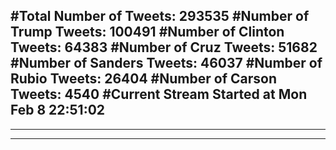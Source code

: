 #Total Number of Tweets: 293535 
#Number of Trump Tweets: 100491
#Number of Clinton Tweets: 64383
#Number of Cruz Tweets: 51682
#Number of Sanders Tweets: 46037
#Number of Rubio Tweets: 26404
#Number of Carson Tweets: 4540
#Current Stream Started at Mon Feb  8 22:51:02
---
---
---
